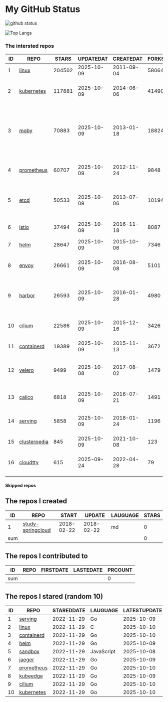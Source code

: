 # My GitHub Status

<img src="https://github-readme-stats-1.yihong0618.vercel.app/api?username=daoqingniu&show_icons=true&&&hide_title=true&count_private=true" alt="github status" />

![Top Langs](https://github-readme-stats-1.yihong0618.vercel.app/api/top-langs/?username=daoqingniu&layout=compact)

<!--START_SECTION:github_repos-->
### The intersted repos
| ID |                              REPO                               | STARS  | UPDATEDAT  | CREATEDAT  | FORKSCOUNT |                                                DESCRIPTIONS                                                |
|----|-----------------------------------------------------------------|--------|------------|------------|------------|------------------------------------------------------------------------------------------------------------|
|  1 | [linux](https://github.com/torvalds/linux)                      | 204502 | 2025-10-09 | 2011-09-04 |      58064 | Linux kernel source tree                                                                                   |
|  2 | [kubernetes](https://github.com/kubernetes/kubernetes)          | 117881 | 2025-10-09 | 2014-06-06 |      41490 | Production-Grade Container Scheduling and Management                                                       |
|  3 | [moby](https://github.com/moby/moby)                            |  70883 | 2025-10-09 | 2013-01-18 |      18824 | The Moby Project - a collaborative project for the container ecosystem to assemble container-based systems |
|  4 | [prometheus](https://github.com/prometheus/prometheus)          |  60707 | 2025-10-09 | 2012-11-24 |       9848 | The Prometheus monitoring system and time series database.                                                 |
|  5 | [etcd](https://github.com/etcd-io/etcd)                         |  50533 | 2025-10-09 | 2013-07-06 |      10194 | Distributed reliable key-value store for the most critical data of a distributed system                    |
|  6 | [istio](https://github.com/istio/istio)                         |  37494 | 2025-10-09 | 2016-11-18 |       8087 | Connect, secure, control, and observe services.                                                            |
|  7 | [helm](https://github.com/helm/helm)                            |  28647 | 2025-10-09 | 2015-10-06 |       7346 | The Kubernetes Package Manager                                                                             |
|  8 | [envoy](https://github.com/envoyproxy/envoy)                    |  26661 | 2025-10-09 | 2016-08-08 |       5101 | Cloud-native high-performance edge/middle/service proxy                                                    |
|  9 | [harbor](https://github.com/goharbor/harbor)                    |  26593 | 2025-10-09 | 2016-01-28 |       4980 | An open source trusted cloud native registry project that stores, signs, and scans content.                |
| 10 | [cilium](https://github.com/cilium/cilium)                      |  22586 | 2025-10-09 | 2015-12-16 |       3426 | eBPF-based Networking, Security, and Observability                                                         |
| 11 | [containerd](https://github.com/containerd/containerd)          |  19389 | 2025-10-09 | 2015-11-13 |       3672 | An open and reliable container runtime                                                                     |
| 12 | [velero](https://github.com/vmware-tanzu/velero)                |   9499 | 2025-10-08 | 2017-08-02 |       1479 | Backup and migrate Kubernetes applications and their persistent volumes                                    |
| 13 | [calico](https://github.com/projectcalico/calico)               |   6818 | 2025-10-09 | 2016-07-21 |       1491 | Cloud native networking and network security                                                               |
| 14 | [serving](https://github.com/knative/serving)                   |   5858 | 2025-10-09 | 2018-01-24 |       1196 | Kubernetes-based, scale-to-zero, request-driven compute                                                    |
| 15 | [clusterpedia](https://github.com/clusterpedia-io/clusterpedia) |    845 | 2025-10-09 | 2021-10-08 |        123 | The Encyclopedia of Kubernetes clusters                                                                    |
| 16 | [cloudtty](https://github.com/cloudtty/cloudtty)                |    615 | 2025-09-24 | 2022-04-28 |         79 | A Friendly Kubernetes CloudShell (Web Terminal) !                                                          |



#### Skipped repos
<!--END_SECTION:github_repos-->

<!--START_SECTION:my_github-->
## The repos I created
| ID  |                                 REPO                                 |   START    |   UPDATE   | LAUGUAGE | STARS |
|-----|----------------------------------------------------------------------|------------|------------|----------|-------|
|   1 | [study-springcloud](https://github.com/daoqingniu/study-springcloud) | 2018-02-22 | 2018-02-22 | md       |     0 |
| sum |                                                                      |            |            |          |     0 |

## The repos I contributed to
| ID  | REPO | FIRSTDATE | LASTEDATE | PRCOUNT |
|-----|------|-----------|-----------|---------|
| sum |      |           |           |       0 |

## The repos I stared (random 10)
| ID |                          REPO                          | STAREDDATE |  LAUGUAGE  | LATESTUPDATE |
|----|--------------------------------------------------------|------------|------------|--------------|
|  1 | [serving](https://github.com/knative/serving)          | 2022-11-29 | Go         | 2025-10-09   |
|  2 | [linux](https://github.com/torvalds/linux)             | 2022-11-29 | C          | 2025-10-10   |
|  3 | [containerd](https://github.com/containerd/containerd) | 2022-11-29 | Go         | 2025-10-10   |
|  4 | [helm](https://github.com/helm/helm)                   | 2022-11-29 | Go         | 2025-10-09   |
|  5 | [sandbox](https://github.com/cncf/sandbox)             | 2022-11-29 | JavaScript | 2025-10-08   |
|  6 | [jaeger](https://github.com/jaegertracing/jaeger)      | 2022-11-29 | Go         | 2025-10-09   |
|  7 | [prometheus](https://github.com/prometheus/prometheus) | 2022-11-29 | Go         | 2025-10-10   |
|  8 | [kubeedge](https://github.com/kubeedge/kubeedge)       | 2022-11-29 | Go         | 2025-10-09   |
|  9 | [cilium](https://github.com/cilium/cilium)             | 2022-11-29 | Go         | 2025-10-10   |
| 10 | [kubernetes](https://github.com/kubernetes/kubernetes) | 2022-11-29 | Go         | 2025-10-10   |

<!--END_SECTION:my_github-->

